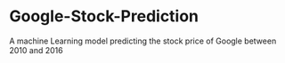 # Google-Stock-Prediction

A machine Learning model predicting the stock price of Google between 2010 and 2016
